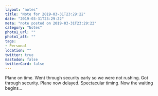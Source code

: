 ```yaml
---
layout: "notes"
title: "Note for 2019-03-31T23:29:22"
date: "2019-03-31T23:29:22"
meta: "note posted on 2019-03-31T23:29:22"
category: "Notes"
photo1_url: ""
photo1_alt: ""
tags:
- Personal
location: ""
twitter: true
mastodon: false
twitterCard: false
---
```

Plane on time. Went through security early so we were not rushing. Got through security. Plane now delayed. Spectacular timing. Now the waiting begins...
